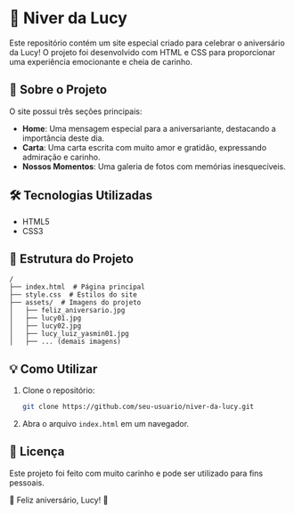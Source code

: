 # 🎉 Niver da Lucy

Este repositório contém um site especial criado para celebrar o aniversário da Lucy! O projeto foi desenvolvido com HTML e CSS para proporcionar uma experiência emocionante e cheia de carinho.

## 📌 Sobre o Projeto

O site possui três seções principais:

- **Home**: Uma mensagem especial para a aniversariante, destacando a importância deste dia.
- **Carta**: Uma carta escrita com muito amor e gratidão, expressando admiração e carinho.
- **Nossos Momentos**: Uma galeria de fotos com memórias inesquecíveis.

## 🛠️ Tecnologias Utilizadas

- HTML5
- CSS3

## 📂 Estrutura do Projeto

```
/
├── index.html  # Página principal
├── style.css  # Estilos do site
├── assets/  # Imagens do projeto
│   ├── feliz_aniversario.jpg
│   ├── lucy01.jpg
│   ├── lucy02.jpg
│   ├── lucy_luiz_yasmin01.jpg
│   ├── ... (demais imagens)
```

## 💡 Como Utilizar

1. Clone o repositório:
   ```sh
   git clone https://github.com/seu-usuario/niver-da-lucy.git
   ```
2. Abra o arquivo `index.html` em um navegador.

## 📜 Licença

Este projeto foi feito com muito carinho e pode ser utilizado para fins pessoais.

💖 Feliz aniversário, Lucy! 🎂
